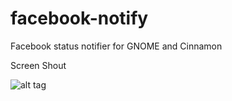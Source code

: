 facebook-notify
===============

Facebook status notifier for GNOME and Cinnamon

Screen Shout

![alt tag](http://codexc.com/facebook_notify/screen_shout.png)